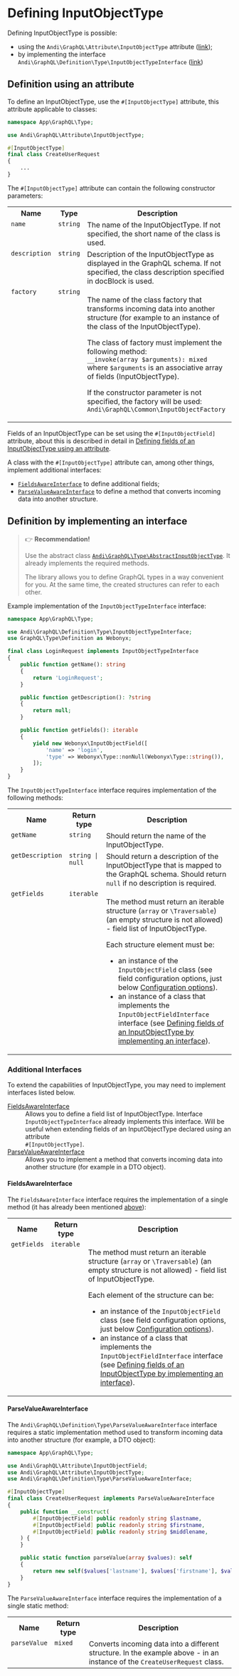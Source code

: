 # Defining InputObjectType

Defining InputObjectType is possible:
- using the `Andi\GraphQL\Attribute\InputObjectType` attribute ([link](#input-object-type-via-attribute));
- by implementing the interface `Andi\GraphQL\Definition\Type\InputObjectTypeInterface`
  ([link](#input-object-type-via-interface))

## <a id="input-object-type-via-attribute">Definition using an attribute</a>

To define an InputObjectType, use the `#[InputObjectType]` attribute, this attribute
applicable to classes:

```php
namespace App\GraphQL\Type;

use Andi\GraphQL\Attribute\InputObjectType;

#[InputObjectType]
final class CreateUserRequest
{
    ...
}

```

The `#[InputObjectType]` attribute can contain the following constructor parameters:

<table>
    <tr>
        <th>Name</th>
        <th>Type</th>
        <th>Description</th>
    </tr>
    <tr>
        <td valign="top"><code>name</code></td>
        <td valign="top"><code>string</code></td>
        <td valign="top">
            The name of the InputObjectType. If not specified, the short name of the class is used.
        </td>
    </tr>
    <tr>
        <td valign="top"><code>description</code></td>
        <td valign="top"><code>string</code></td>
        <td valign="top">
            Description of the InputObjectType as displayed in the GraphQL schema.
            If not specified, the class description specified in docBlock is used.
        </td>
    </tr>
    <tr>
        <td valign="top"><a id="input-object-type-via-attribute-factory"><code>factory</code></a></td>
        <td valign="top"><code>string</code></td>
        <td valign="top">
            <p>
                The name of the class factory that transforms incoming data into another structure (for example
                to an instance of the class of the InputObjectType).
            </p>
            <p>
                The class of factory must implement the following method:<br />
                <code>__invoke(array $arguments): mixed</code><br />
                where <code>$arguments</code> is an associative array of fields (InputObjectType).
            </p>
            <p>
                If the constructor parameter is not specified, the factory will be used:
                <code>Andi\GraphQL\Common\InputObjectFactory</code>
            </p>
        </td>
    </tr>
</table>

Fields of an InputObjectType can be set using the `#[InputObjectField]` attribute, about this
is described in detail in [Defining fields of an InputObjectType using an attribute](input-object-field.md#input-object-field-via-attribute).

A class with the `#[InputObjectType]` attribute can, among other things, implement additional interfaces:
- [`FieldsAwareInterface`](#fields-aware-interface) to define additional fields;
- [`ParseValueAwareInterface`](#parse-value-aware-interface) to define a method that converts
  incoming data into another structure.

## <a id="input-object-type-via-interface">Definition by implementing an interface</a>

> :point_right: **Recommendation!**
>
> Use the abstract class [`Andi\GraphQL\Type\AbstractInputObjectType`](abstract-input-object-type.md).
> It already implements the required methods.
>
> The library allows you to define GraphQL types in a way convenient for you.
> At the same time, the created structures can refer to each other.

Example implementation of the `InputObjectTypeInterface` interface:

```php
namespace App\GraphQL\Type;

use Andi\GraphQL\Definition\Type\InputObjectTypeInterface;
use GraphQL\Type\Definition as Webonyx;

final class LoginRequest implements InputObjectTypeInterface
{
    public function getName(): string
    {
        return 'LoginRequest';
    }

    public function getDescription(): ?string
    {
        return null;
    }

    public function getFields(): iterable
    {
        yield new Webonyx\InputObjectField([
            'name' => 'login',
            'type' => Webonyx\Type::nonNull(Webonyx\Type::string()),
        ]);
    }
}
```

The `InputObjectTypeInterface` interface requires implementation of the following methods:

<table>
    <tr>
        <th>Name</th>
        <th>Return type</th>
        <th>Description</th>
    </tr>
    <tr>
        <td valign="top"><code>getName</code></td>
        <td valign="top"><code>string</code></td>
        <td valign="top">Should return the name of the InputObjectType.</td>
    </tr>
    <tr>
        <td valign="top"><code>getDescription</code></td>
        <td valign="top"><code>string | null</code></td>
        <td valign="top">
            Should return a description of the InputObjectType that is mapped to the GraphQL schema.
            Should return <code>null</code> if no description is required.
        </td>
    </tr>
    <tr>
        <td valign="top"><a id="input-object-type-interface-get-fields"><code>getFields</code></a></td>
        <td valign="top"><code>iterable</code></td>
        <td valign="top">
            <p>
                The method must return an iterable structure (<code>array</code> or
                <code>\Traversable</code>) (an empty structure is not allowed) - field list of
                InputObjectType.
            </p>
            <p>Each structure element must be:</p>
            <ul>
                <li>
                    an instance of the <code>InputObjectField</code> class
                    (see field configuration options, just below <a href="https://webonyx.github.io/graphql-php/type-definitions/inputs/#configuration-options">Configuration options</a>).
                </li>
                <li>
                    an instance of a class that implements the <code>InputObjectFieldInterface</code> interface
                    (see <a href="input-object-field.md#input-object-field-via-interface">Defining fields of an InputObjectType by implementing an interface</a>).
                </li>
            </ul>
        </td>
    </tr>
</table>

### <a id="input-object-type-interfaces">Additional Interfaces</a>

To extend the capabilities of InputObjectType, you may need to implement
interfaces listed below.

<dl>
    <dt><a href="#fields-aware-interface">FieldsAwareInterface</a></dt>
    <dd>
        Allows you to define a field list of InputObjectType. Interface
        <code>InputObjectTypeInterface</code> already implements this interface. Will be useful when
        extending fields of an InputObjectType declared using an attribute<br />
        <code>#[InputObjectType]</code>.
    </dd>
    <dt><a href="#parse-value-aware-interface">ParseValueAwareInterface</a></dt>
    <dd>
        Allows you to implement a method that converts incoming data into another structure
        (for example in a DTO object).
    </dd>
</dl>

#### <a id="fields-aware-interface">FieldsAwareInterface</a>

The `FieldsAwareInterface` interface requires the implementation of a single method (it has already been mentioned
[above](#input-object-type-interface-get-fields)):

<table>
    <tr>
        <th>Name</th>
        <th>Return type</th>
        <th>Description</th>
    </tr>
    <tr>
        <td valign="top"><a id="fields-aware-interface-get-fields"><code>getFields</code></a></td>
        <td valign="top"><code>iterable</code></td>
        <td valign="top">
            <p>
                The method must return an iterable structure (<code>array</code> or
                <code>\Traversable</code>) (an empty structure is not allowed) - field list of
                InputObjectType.
            </p>
            <p>Each element of the structure can be:</p>
            <ul>
                <li>
                    an instance of the <code>InputObjectField</code> class
                    (see field configuration options, just below <a href="https://webonyx.github.io/graphql-php/type-definitions/inputs/#configuration-options">Configuration options</a>).
                </li>
                <li>
                    an instance of a class that implements the <code>InputObjectFieldInterface</code> interface
                    (see <a href="input-object-field.md#input-object-field-via-interface">Defining fields of an InputObjectType by implementing an interface</a>).
                </li>
            </ul>
        </td>
    </tr>
</table>

#### <a id="parse-value-aware-interface">ParseValueAwareInterface</a>

The `Andi\GraphQL\Definition\Type\ParseValueAwareInterface` interface requires a static implementation
method used to transform incoming data into another structure (for example, a DTO object):

```php
namespace App\GraphQL\Type;

use Andi\GraphQL\Attribute\InputObjectField;
use Andi\GraphQL\Attribute\InputObjectType;
use Andi\GraphQL\Definition\Type\ParseValueAwareInterface;

#[InputObjectType]
final class CreateUserRequest implements ParseValueAwareInterface
{
    public function __construct(
        #[InputObjectField] public readonly string $lastname,
        #[InputObjectField] public readonly string $firstname,
        #[InputObjectField] public readonly string $middlename,
    ) {
    }

    public static function parseValue(array $values): self
    {
        return new self($values['lastname'], $values['firstname'], $values['middlename']);
    }
}
```

The `ParseValueAwareInterface` interface requires the implementation of a single static method:

<table>
    <tr>
        <th>Name</th>
        <th>Return type</th>
        <th>Description</th>
    </tr>
    <tr>
        <td valign="top"><code>parseValue</code></td>
        <td valign="top"><code>mixed</code></td>
        <td valign="top">
            Converts incoming data into a different structure. In the example above - in
            an instance of the <code>CreateUserRequest</code> class.
        </td>
    </tr>
</table>
